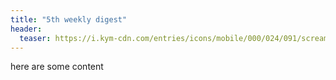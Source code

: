 ```yaml
---
title: "5th weekly digest"
header:
  teaser: https://i.kym-cdn.com/entries/icons/mobile/000/024/091/screamingcowboylol.jpg
---
```


here are some content